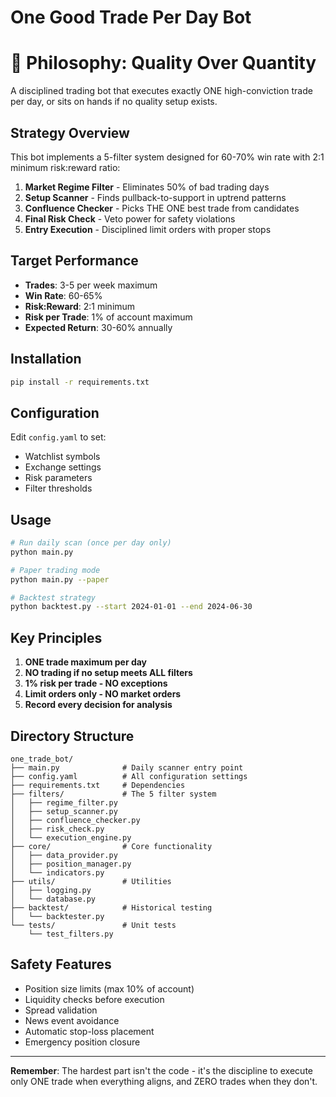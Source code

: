 # One Good Trade Per Day Bot
# 🎯 Philosophy: Quality Over Quantity

A disciplined trading bot that executes exactly ONE high-conviction trade per day, or sits on hands if no quality setup exists.

## Strategy Overview

This bot implements a 5-filter system designed for 60-70% win rate with 2:1 minimum risk:reward ratio:

1. **Market Regime Filter** - Eliminates 50% of bad trading days
2. **Setup Scanner** - Finds pullback-to-support in uptrend patterns  
3. **Confluence Checker** - Picks THE ONE best trade from candidates
4. **Final Risk Check** - Veto power for safety violations
5. **Entry Execution** - Disciplined limit orders with proper stops

## Target Performance
- **Trades**: 3-5 per week maximum
- **Win Rate**: 60-65%
- **Risk:Reward**: 2:1 minimum
- **Risk per Trade**: 1% of account maximum
- **Expected Return**: 30-60% annually

## Installation

```bash
pip install -r requirements.txt
```

## Configuration

Edit `config.yaml` to set:
- Watchlist symbols
- Exchange settings  
- Risk parameters
- Filter thresholds

## Usage

```bash
# Run daily scan (once per day only)
python main.py

# Paper trading mode
python main.py --paper

# Backtest strategy
python backtest.py --start 2024-01-01 --end 2024-06-30
```

## Key Principles

1. **ONE trade maximum per day**
2. **NO trading if no setup meets ALL filters**
3. **1% risk per trade - NO exceptions**
4. **Limit orders only - NO market orders**
5. **Record every decision for analysis**

## Directory Structure

```
one_trade_bot/
├── main.py              # Daily scanner entry point
├── config.yaml          # All configuration settings
├── requirements.txt     # Dependencies
├── filters/             # The 5 filter system
│   ├── regime_filter.py
│   ├── setup_scanner.py  
│   ├── confluence_checker.py
│   ├── risk_check.py
│   └── execution_engine.py
├── core/                # Core functionality
│   ├── data_provider.py
│   ├── position_manager.py
│   └── indicators.py
├── utils/               # Utilities
│   ├── logging.py
│   └── database.py
├── backtest/            # Historical testing
│   └── backtester.py
└── tests/               # Unit tests
    └── test_filters.py
```

## Safety Features

- Position size limits (max 10% of account)
- Liquidity checks before execution
- Spread validation
- News event avoidance
- Automatic stop-loss placement
- Emergency position closure

---
**Remember**: The hardest part isn't the code - it's the discipline to execute only ONE trade when everything aligns, and ZERO trades when they don't.